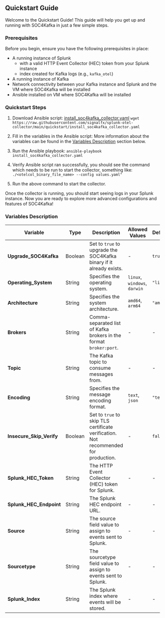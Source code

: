 ## Quickstart Guide

Welcome to the Quickstart Guide! This guide will help you get up and running with SOC4Kafka in just a few simple steps.

### Prerequisites
Before you begin, ensure you have the following prerequisites in place:
- A running instance of Splunk
  - with a valid HTTP Event Collector (HEC) token from your Splunk instance
  - index created for Kafka logs (e.g., `kafka_otel`)
- A running instance of Kafka
- Network connectivity between your Kafka instance and Splunk and the VM where SOC4Kafka will be installed
- Ansible installed on VM where SOC4Kafka will be installed

### Quickstart Steps
1. Download Ansible script: [install_soc4kafka_collector.yaml](../quickstart/install_soc4kafka_collector.yaml)
``wget https://raw.githubusercontent.com/signalfx/splunk-otel-collector/main/quickstart/install_soc4kafka_collector.yaml``

2. Fill in the variables in the Ansible script:
More information about the variables can be found in the [Variables Description](#variables-description) section below.

3. Run the Ansible playbook:
``ansible-playbook install_soc4kafka_collector.yaml``

4. Verify Ansible script ran successfully, you should see the command which needs to be run to start the collector, something like:
``./<otelcol_binary_file_name> --config values.yaml"``

5. Run the above command to start the collector.

Once the collector is running, you should start seeing logs in your Splunk instance. 
Now you are ready to explore more advanced configurations and features of SOC4Kafka!

### Variables Description

| Variable              | Type    | Description                                                                                     | Allowed Values                  | Default                  | Example                                   |
|-----------------------|---------|-------------------------------------------------------------------------------------------------|---------------------------------|--------------------------|-------------------------------------------|
| **Upgrade_SOC4Kafka** | Boolean | Set to `true` to upgrade the SOC4Kafka binary if it already exists.                             | -                               | `true`                   | -                                         |
| **Operating_System**  | String  | Specifies the operating system.                                                                | `linux`, `windows`, `darwin`   | `"linux"`                | -                                         |
| **Architecture**      | String  | Specifies the system architecture.                                                             | `amd64`, `arm64`               | `"amd64"`                | -                                         |
| **Brokers**           | String  | Comma-separated list of Kafka brokers in the format `broker:port`.                             | -                               | -                        | `"broker1:port1,broker2:port2"`           |
| **Topic**             | String  | The Kafka topic to consume messages from.                                                     | -                               | -                        | `"example-topic"`                         |
| **Encoding**          | String  | Specifies the message encoding format.                                                        | `text`, `json`                 | `"text"`                 | -                                         |
| **Insecure_Skip_Verify** | Boolean | Set to `true` to skip TLS certificate verification. Not recommended for production.           | -                               | `false`                  | -                                         |
| **Splunk_HEC_Token**  | String  | The HTTP Event Collector (HEC) token for Splunk.                                              | -                               | -                        | `"your-splunk-hec-token"`                 |
| **Splunk_HEC_Endpoint** | String | The Splunk HEC endpoint URL.                                                                  | -                               | -                        | `"https://splunk-hec-endpoint:8088/services/collector"` |
| **Source**            | String  | The source field value to assign to events sent to Splunk.                                    | -                               | -                        | `"example-source"`                        |
| **Sourcetype**        | String  | The sourcetype field value to assign to events sent to Splunk.                                | -                               | -                        | `"example-sourcetype"`                    |
| **Splunk_Index**      | String  | The Splunk index where events will be stored.                                                | -                               | -                        | `"example-index"`                         |
